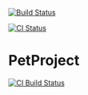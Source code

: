 [![Build Status](https://github.com/reichlvr/PetProject/workflows/CI%20Build%20and%20Test/badge.svg)](https://github.com/reichlvr/PetProject/actions)

[![CI Status](https://github.com/reichlvr/PetProject/workflows/CI%20Build%20and%20Test/badge.svg)](https://github.com/reichlvr/PetProject/actions)

# PetProject

[![CI Build Status](https://github.com/reichlvr/PetProject/workflows/CI%20Build%20and%20Test/badge.svg)](https://github.com/reichlvr/PetProject/actions)

